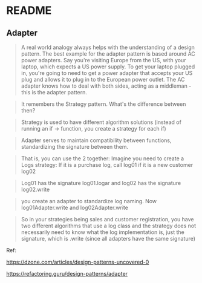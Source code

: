# README

## Adapter

> A real world analogy always helps with the understanding of a design pattern. The best example for the adapter pattern is based around AC power adapters. Say you're visiting Europe from the US, with your laptop, which expects a US power supply. To get your laptop plugged in, you're going to need to get a power adapter that accepts your US plug and allows it to plug in to the European power outlet. The AC adapter knows how to deal with both sides, acting as a middleman - this is the adapter pattern.

> It remembers the Strategy pattern. What's the difference between then? 

> Strategy is used to have different algorithm solutions (instead of running an if -> function, you create a strategy for each if)

> Adapter serves to maintain compatibility between functions, standardizing the signature between them. 

> That is, you can use the 2 together: Imagine you need to create a Logs strategy:
If it is a purchase log, call log01 if it is a new customer log02

> Log01 has the signature log01.logar and log02 has the signature log02.write

> you create an adapter to standardize log naming. Now log01Adapter.write and log02Adapter.write

> So in your strategies being sales and customer registration, you have two different algorithms that use a log class and the strategy does not necessarily need to know what the log implementation is, just the signature, which is .write (since all adapters have the same signature)


Ref:

https://dzone.com/articles/design-patterns-uncovered-0

https://refactoring.guru/design-patterns/adapter